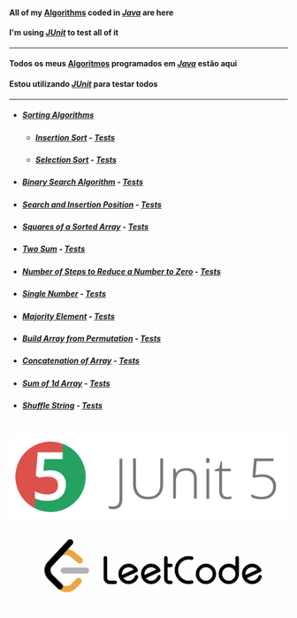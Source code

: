 #### All of my <u>Algorithms</u> coded in <i><u>Java</u></i> are here
#### I'm using <u><i>JUnit</i></u> to test all of it

---

#### Todos os meus <u>Algoritmos</u> programados em <i><u>Java</u></i> estão aqui

#### Estou utilizando <u><i>JUnit</i></u> para testar todos

---

- ##### [Sorting Algorithms](src/main/java/sort)
  - ##### [Insertion Sort](src/main/java/sort/InsertionSort.java) - [Tests](src/test/java/sort/InsertionSortingTest.java)
  - ##### [Selection Sort](src/main/java/sort/SelectionSort.java) - [Tests](src/test/java/sort/SelectionSortingTest.java)
- ##### [Binary Search Algorithm](src/main/java/binary_search) - [Tests](src/test/java/binary_search/BinarySearchTest.java)
- ##### [Search and Insertion Position](src/main/java/search_insertion_position) - [Tests](src/test/java/search_insertion_position/SearchInsertionPositionTest.java)
- ##### [Squares of a Sorted Array](src/main/java/squares_of_a_sorted_array) - [Tests](src/test/java/squares_of_a_sorted_array/SquaresOfASortedArrayTest.java)
- ##### [Two Sum](src/main/java/two_sum) - [Tests](src/test/java/two_sum/TwoSumTest.java)
- ##### [Number of Steps to Reduce a Number to Zero](src/main/java/number_of_steps_to_reduce_a_number_to_zero) - [Tests](src/test/java/number_of_steps_to_reduce_a_number_to_zero/NumberOfStepsToReduceANumberToZeroTest.java)
- ##### [Single Number](src/main/java/single_number) - [Tests](src/test/java/single_number/SingleNumberTest.java)
- ##### [Majority Element](src/main/java/majority_element) - [Tests](src/test/java/majority_element/MajorityElementTest.java)
- ##### [Build Array from Permutation](src/main/java/build_array_from_permutation) - [Tests](src/test/java/build_array_from_permutation/BuildArrayFromPermutationTest.java)
- ##### [Concatenation of Array](src/main/java/concatenation_of_araray) - [Tests](src/test/java/concatenation_of_array/ConcatenationOfArrayTest.java)
- ##### [Sum of 1d Array](src/main/java/running_sum_of_1d_array) - [Tests](src/test/java/running_sum_of_1d_array/RunningSumOf1dArrayTest.java)
- ##### [Shuffle String](src/main/java/shuffle_string) - [Tests](src/test/java/shuffle_string/ShuffleStringTest.java)

<br />

<img src="images/junit5.png" width="600px" />

<img src="images/leetcode.png" width="600px" />
